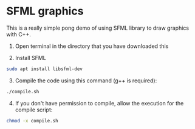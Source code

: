 # SFML graphics

This is a really simple pong demo of using SFML library
to draw graphics with C++.

1. Open terminal in the directory that you have downloaded this

2. Install SFML
```bash
sudo apt install libsfml-dev
```

3. Compile the code using this command (g++ is required):
```bash
./compile.sh
```

4. If you don't have permission to compile, allow the execution for the
    compile script:
```bash
chmod -x compile.sh
```
